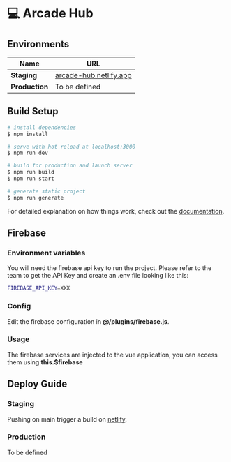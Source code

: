 # 💻 Arcade Hub

## Environments

| Name           | URL                                                       |
| -------------- | --------------------------------------------------------- |
| **Staging**    | [arcade-hub.netlify.app](https://arcade-hub.netlify.app/) |
| **Production** | To be defined                                             |

## Build Setup

```bash
# install dependencies
$ npm install

# serve with hot reload at localhost:3000
$ npm run dev

# build for production and launch server
$ npm run build
$ npm run start

# generate static project
$ npm run generate
```

For detailed explanation on how things work, check out the [documentation](https://nuxtjs.org).

## Firebase

### Environment variables

You will need the firebase api key to run the project.
Please refer to the team to get the API Key and create an .env file looking like this:

```bash
FIREBASE_API_KEY=XXX
```

### Config

Edit the firebase configuration in **@/plugins/firebase.js**.

### Usage

The firebase services are injected to the vue application, you can access them using **this.$firebase**

## Deploy Guide

### Staging

Pushing on main trigger a build on [netlify](https://app.netlify.com/).

### Production

To be defined
